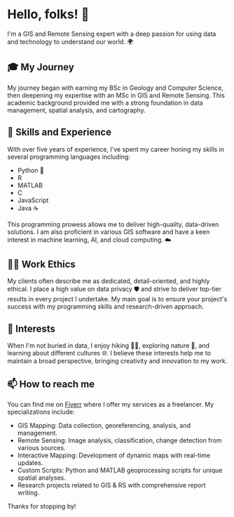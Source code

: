 # Hello, folks! 👋

I'm a GIS and Remote Sensing expert with a deep passion for using data and technology to understand our world. 🌍 

## 🎓 My Journey 

My journey began with earning my BSc in Geology and Computer Science, then deepening my expertise with an MSc in GIS and Remote Sensing. This academic background provided me with a strong foundation in data management, spatial analysis, and cartography.

## 💼 Skills and Experience

With over five years of experience, I've spent my career honing my skills in several programming languages including:

- Python 🐍
- R
- MATLAB
- C
- JavaScript
- Java ☕

This programming prowess allows me to deliver high-quality, data-driven solutions. I am also proficient in various GIS software and have a keen interest in machine learning, AI, and cloud computing. ☁️

## 👨‍💻 Work Ethics 

My clients often describe me as dedicated, detail-oriented, and highly ethical. I place a high value on data privacy 🛡️ and strive to deliver top-tier results in every project I undertake. My main goal is to ensure your project's success with my programming skills and research-driven approach.

## 🌱 Interests

When I'm not buried in data, I enjoy hiking 🚶‍♂️, exploring nature 🌳, and learning about different cultures 🌐. I believe these interests help me to maintain a broad perspective, bringing creativity and innovation to my work.

## 📫 How to reach me

You can find me on [Fiverr](https://www.fiverr.com/dmchalitha) where I offer my services as a freelancer. My specializations include:

- GIS Mapping: Data collection, georeferencing, analysis, and management.
- Remote Sensing: Image analysis, classification, change detection from various sources.
- Interactive Mapping: Development of dynamic maps with real-time updates.
- Custom Scripts: Python and MATLAB geoprocessing scripts for unique spatial analyses.
- Research projects related to GIS & RS with comprehensive report writing.

Thanks for stopping by!
